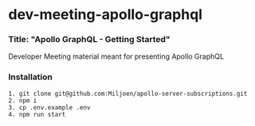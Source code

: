 # dev-meeting-apollo-graphql

### Title: "Apollo GraphQL - Getting Started"
Developer Meeting material meant for presenting Apollo GraphQL

### Installation
```
1. git clone git@github.com:Miljoen/apollo-server-subscriptions.git
2. npm i
3. cp .env.example .env
4. npm run start
```


